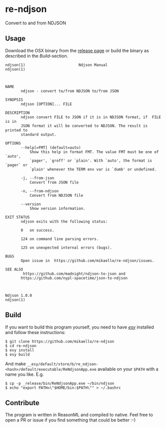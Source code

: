 # re-ndjson

Convert to and from NDJSON

## Usage

Download the OSX binary from the [release page](https://github.com/mikaello/re-ndjson/releases) or build the binary as described in the _Build_-section.

```
ndjson(1)                        Ndjson Manual                       ndjson(1)



NAME
       ndjson - convert to/from NDJSON to/from JSON

SYNOPSIS
       ndjson [OPTION]... FILE

DESCRIPTION
       ndjson convert FILE to JSON if it is in NDJSON format, if  FILE is in
       JSON format it will be converted to NDJSON. The result is printed to
       standard output.

OPTIONS
       --help[=FMT] (default=auto)
           Show this help in format FMT. The value FMT must be one of `auto',
           `pager', `groff' or `plain'. With `auto', the format is `pager` or
           `plain' whenever the TERM env var is `dumb' or undefined.

       -j, --from-json
           Convert from JSON file

       -n, --from-ndjson
           Convert from NDJSON file

       --version
           Show version information.

EXIT STATUS
       ndjson exits with the following status:

       0   on success.

       124 on command line parsing errors.

       125 on unexpected internal errors (bugs).

BUGS
       Open issue in  https://github.com/mikaello/re-ndjson/issues.

SEE ALSO
        https://github.com/madnight/ndjson-to-json and
       https://github.com/nypl-spacetime/json-to-ndjson



Ndjson 1.0.0                                                         ndjson(1)
```

## Build

If you want to build this program yourself, you need to have [_esy_](https://esy.sh/en/) installed and follow these instructions:

```
$ git clone https://github.com/mikaello/re-ndjson
$ cd re-ndjson
$ esy install
$ esy build
```

And make `__esy/default/store/b/re_ndjson-<hash>/default/executable/ReNdjsonApp.exe` available on your `$PATH` with a name you like. E.g.

```
$ cp -p _release/bin/ReNdjsonApp.exe ~/bin/ndjson
$ echo "export PATH=\"$HOME/bin:$PATH\"" > ~/.bashrc
```

## Contribute

The program is written in ReasonML and compiled to native. Feel free to open a PR or issue if you find something that could be better :-)
